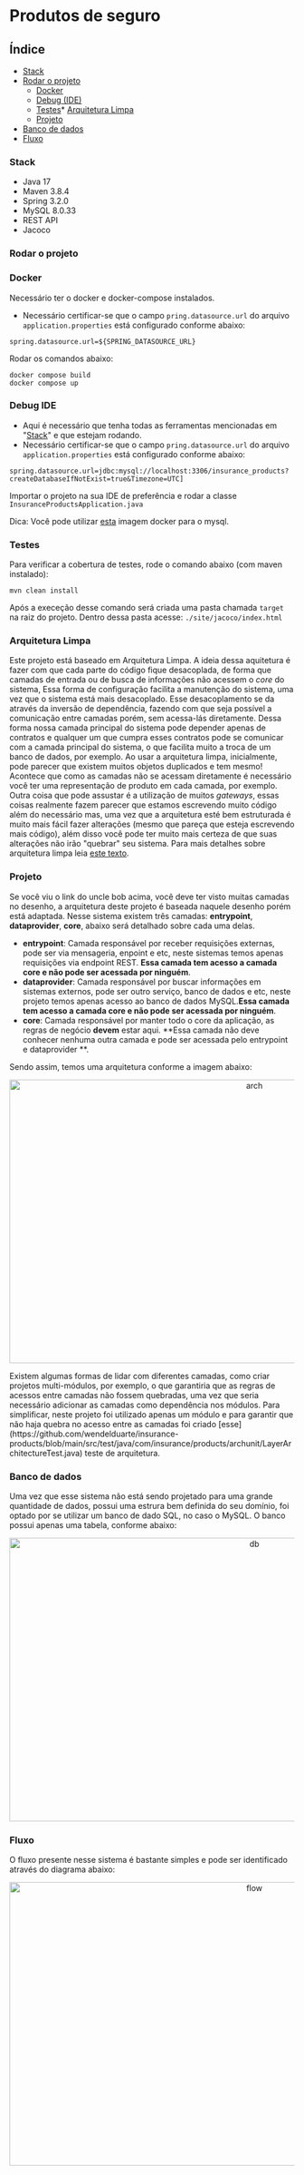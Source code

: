 # Produtos de seguro
## Índice
* [Stack](#stack)
* [Rodar o projeto](#rodar_projeto)
    * [Docker](#docker)
    * [Debug (IDE)](#debug_ide)
    * [Testes](#testes)* [Arquitetura Limpa](#arquitetura)
    * [Projeto](#arquitetura_projeto)
* [Banco de dados](#banco_de_dados)
* [Fluxo](#fluxo)


### <a name="stack">Stack</a>
- Java 17
- Maven 3.8.4
- Spring 3.2.0
- MySQL 8.0.33
- REST API
- Jacoco

### <a name="rodar_projeto">Rodar o projeto</a>

### <a name="docker">Docker</a>
Necessário ter o docker e docker-compose instalados. 

- Necessário certificar-se que o campo `pring.datasource.url` do arquivo `application.properties` está configurado conforme abaixo:

```
spring.datasource.url=${SPRING_DATASOURCE_URL}
```

Rodar os comandos abaixo:

```
docker compose build
docker compose up
```

### <a name="debug_ide">Debug IDE</a>
- Aqui é necessário que tenha todas as ferramentas mencionadas em "[Stack](#stack)" e que estejam rodando.
- Necessário certificar-se que o campo `pring.datasource.url` do arquivo `application.properties` está configurado conforme abaixo:

```
spring.datasource.url=jdbc:mysql://localhost:3306/insurance_products?createDatabaseIfNotExist=true&Timezone=UTC]
```

Importar o projeto na sua IDE de preferência e rodar a classe `InsuranceProductsApplication.java`

Dica: Você pode utilizar [esta](https://hub.docker.com/layers/library/mysql/8.0.33/images/sha256-b45a7c3e6fb15526e8bf62ebb940cd460617e36f46155b8514fd9c9388231817?context=explore) imagem docker para o mysql.

### <a name="teste">Testes</a>
Para verificar a cobertura de testes, rode o comando abaixo (com maven instalado):

```
mvn clean install
```

Após a execeção desse comando será criada uma pasta chamada `target` na raiz do projeto. 
Dentro dessa pasta acesse: `./site/jacoco/index.html`

### <a name="arquitetura">Arquitetura Limpa</a>
Este projeto está baseado em Arquitetura Limpa. A ideia dessa aquitetura é fazer com que cada parte do código fique desacoplada, de forma que camadas de entrada ou de busca de informações não acessem o _core_ do sistema, Essa forma de configuração facilita a manutenção do sistema, uma vez que o sistema está mais desacoplado.
Esse desacoplamento se da através da inversão de dependência, fazendo com que seja possível a comunicação entre camadas porém, sem acessa-lás diretamente. Dessa forma nossa camada principal do sistema pode depender apenas de contratos e qualquer um que cumpra esses contratos pode se comunicar com a camada principal do sistema, o que facilita muito a troca de um banco de dados, por exemplo.
Ao usar a arquitetura limpa, inicialmente, pode parecer que existem muitos objetos duplicados e tem mesmo! Acontece que como as camadas não se acessam diretamente é necessário você ter uma representação de produto em cada camada, por exemplo. Outra coisa que pode assustar é a utilização de muitos _gateways_, essas coisas realmente fazem parecer que estamos escrevendo muito código além do necessário mas, uma vez que a arquitetura esté bem estruturada é muito mais fácil fazer alterações (mesmo que pareça que esteja escrevendo mais código), além disso você pode ter muito mais certeza de que suas alterações não irão "quebrar" seu sistema.
Para mais detalhes sobre arquitetura limpa leia [este texto](https://blog.cleancoder.com/uncle-bob/2012/08/13/the-clean-architecture.html).
### <a name="arquitetura_projeto">Projeto</a>
Se você viu o link do uncle bob acima, você deve ter visto muitas camadas no desenho, a arquitetura deste projeto é baseada naquele desenho porém está adaptada.
Nesse sistema existem três camadas: **entrypoint**, **dataprovider**, **core**, abaixo será detalhado sobre cada uma delas.
- **entrypoint**: Camada responsável por receber requisições externas, pode ser via mensageria, enpoint e etc, neste sistemas temos apenas requisições via endpoint REST. **Essa camada tem acesso a camada core e não pode ser acessada por ninguém**.
- **dataprovider**: Camada responsável por buscar informações em sistemas externos, pode ser outro serviço, banco de dados e etc, neste projeto temos apenas acesso ao banco de dados MySQL.**Essa camada tem acesso a camada core e não pode ser acessada por ninguém**.
- **core**: Camada responsável por manter todo o core da aplicação, as regras de negócio **devem** estar aqui. **Essa camada não deve conhecer nenhuma outra camada e pode ser acessada pelo entrypoint e dataprovider **.

Sendo assim, temos uma arquitetura conforme a imagem abaixo:
<p align="center">
<img src="doc/images/arch.png" alt="arch" width="850" height="500"/>
</p>
Existem algumas formas de lidar com diferentes camadas, como criar projetos multi-módulos, por exemplo, o que garantiria que as regras de acessos entre camadas não fossem quebradas, uma vez que seria necessário adicionar as camadas como dependência nos módulos. Para simplificar, neste projeto foi utilizado apenas um módulo e para garantir que não haja quebra no acesso entre as camadas foi criado [esse](https://github.com/wendelduarte/insurance-products/blob/main/src/test/java/com/insurance/products/archunit/LayerArchitectureTest.java) teste de arquitetura.

### <a name="banco_de_dados">Banco de dados</a>
Uma vez que esse sistema não está sendo projetado para uma grande quantidade de dados, possui uma estrura bem definida do seu domínio, foi optado por se utilizar um banco de dado SQL, no caso o MySQL.
O banco possui apenas uma tabela, conforme abaixo:
<p align="center">
<img src="doc/images/db.png" alt="db" width="850" height="500"/>
</p>

### <a name="fluxo">Fluxo</a>
O fluxo presente nesse sistema é bastante simples e pode ser identificado através do diagrama abaixo:
<p align="center">
<img src="doc/images/flow.png" alt="flow" width="850" height="500"/>
</p>
